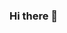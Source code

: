 ### Hi there 👋

<!--
**bbrown09/bbrown09** is a ✨ _special_ ✨ repository because its `README.md` (this file) appears on your GitHub profile.

Here are some ideas to get you started:

- 🌱 I’m currently learning ... The data science process at BYU
- 💬 Ask me about ... Anything sports or stats related!
- 📫 How to reach me: ... bradleyrbrown36@gmail.com
-->
